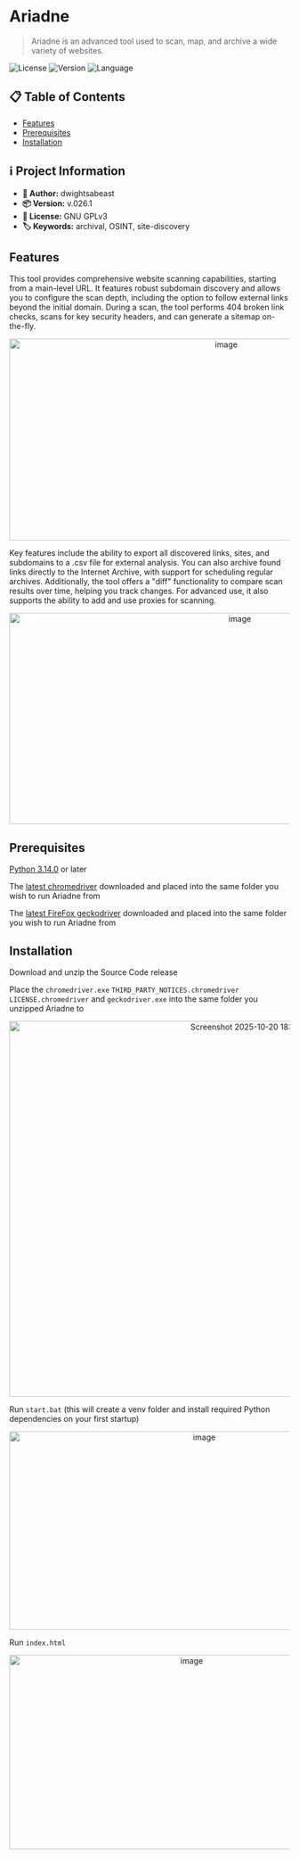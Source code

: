 # Ariadne

> Ariadne is an advanced tool used to scan, map, and archive a wide variety of websites.

![License](https://img.shields.io/badge/license-GNU_GPLv3-green) ![Version](https://img.shields.io/badge/version-v.026.1-blue) ![Language](https://img.shields.io/badge/language-PYTHON-yellow) 

## 📋 Table of Contents

- [Features](#features)
- [Prerequisites](#prerequisites)
- [Installation](#installation)

## ℹ️ Project Information

- **👤 Author:** dwightsabeast
- **📦 Version:** v.026.1
- **📄 License:** GNU GPLv3 
- **🏷️ Keywords:** archival, OSINT, site-discovery

## Features


This tool provides comprehensive website scanning capabilities, starting from a main-level URL. It features robust subdomain discovery and allows you to configure the scan depth, including the option to follow external links beyond the initial domain. During a scan, the tool performs 404 broken link checks, scans for key security headers, and can generate a sitemap on-the-fly.

<div align="center"><img width="764" height="362" alt="image" src="https://github.com/user-attachments/assets/d4b86a24-3639-4d8c-bdc0-2a8f2a256709" /></div>

Key features include the ability to export all discovered links, sites, and subdomains to a .csv file for external analysis. You can also archive found links directly to the Internet Archive, with support for scheduling regular archives. Additionally, the tool offers a "diff" functionality to compare scan results over time, helping you track changes. For advanced use, it also supports the ability to add and use proxies for scanning.

<div align="center"><img width="813" height="379" alt="image" src="https://github.com/user-attachments/assets/f99932ef-632a-4158-b65f-161a35d470ca" /></div>



## Prerequisites

[Python 3.14.0](https://www.python.org/downloads/ "Python 3.14.0") or later

The [latest chromedriver](https://googlechromelabs.github.io/chrome-for-testing/ "latest chromedriver") downloaded and placed into the same folder you wish to run Ariadne from

The [latest FireFox geckodriver](https://github.com/mozilla/geckodriver/releases "latest FireFox geckodriver") downloaded and placed into the same folder you wish to run Ariadne from

## Installation

Download and unzip the Source Code release

Place the ```chromedriver.exe``` ```THIRD_PARTY_NOTICES.chromedriver``` ```LICENSE.chromedriver``` and ```geckodriver.exe``` into the same folder you unzipped Ariadne to

<div align="center"><img width="846" height="674" alt="Screenshot 2025-10-20 183452" src="https://github.com/user-attachments/assets/e730a953-206b-4e8d-900f-726fb1430332" /></div>



Run ```start.bat``` (this will create a venv folder and install required Python dependencies on your first startup)

<div align="center"><img width="685" height="356" alt="image" src="https://github.com/user-attachments/assets/2ab6a8b9-82ca-4170-96b3-6249da5ec2f8" /></div>


Run ```index.html```

<div align="center"><img width="640" height="349" alt="image" src="https://github.com/user-attachments/assets/951978d2-2748-4e5b-ac05-0b616a17570e" /></div>

